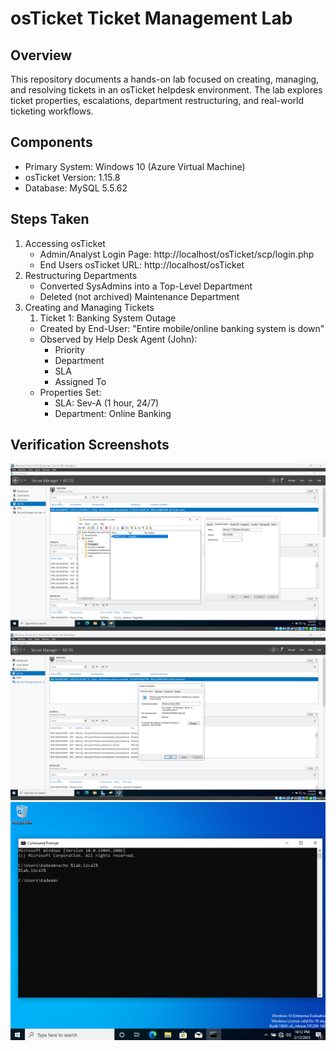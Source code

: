 # osTicket Ticket Management Lab 

## Overview
This repository documents a hands-on lab focused on creating, managing, and resolving tickets in an osTicket helpdesk environment. The lab explores ticket properties, escalations, department restructuring, and real-world ticketing workflows.

## Components
- Primary System: Windows 10 (Azure Virtual Machine)
- osTicket Version: 1.15.8
- Database: MySQL 5.5.62

## Steps Taken
1. Accessing osTicket
   - Admin/Analyst Login Page: http://localhost/osTicket/scp/login.php
   - End Users osTicket URL: http://localhost/osTicket
2. Restructuring Departments
    - Converted SysAdmins into a Top-Level Department
    - Deleted (not archived) Maintenance Department
3. Creating and Managing Tickets
   1. Ticket 1: Banking System Outage
    - Created by End-User: "Entire mobile/online banking system is down"
    - Observed by Help Desk Agent (John):
      - Priority
      - Department
      - SLA
      - Assigned To
    - Properties Set:
      - SLA: Sev-A (1 hour, 24/7)
      - Department: Online Banking













## Verification Screenshots
![Users and Computers](https://github.com/deemthedream99/Active-Directory-VirtualBox-Lab/blob/main/Users%20and%20Computers.png?raw=true) 
![Computer Description](https://github.com/deemthedream99/Active-Directory-VirtualBox-Lab/blob/main/Computer%20Description.png?raw=true)
![Windows 10](https://github.com/deemthedream99/Active-Directory-VirtualBox-Lab/blob/main/Windows%2010.png?raw=true)
